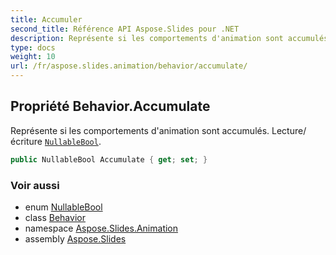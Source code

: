 ```yaml
---
title: Accumuler
second_title: Référence API Aspose.Slides pour .NET
description: Représente si les comportements d'animation sont accumulés. Lecture/écriture NullableBool aspose.slides/nullablebool.
type: docs
weight: 10
url: /fr/aspose.slides.animation/behavior/accumulate/
---
```


## Propriété Behavior.Accumulate

Représente si les comportements d'animation sont accumulés. Lecture/écriture [`NullableBool`](../../../aspose.slides/nullablebool).

```csharp
public NullableBool Accumulate { get; set; }
```

### Voir aussi

* enum [NullableBool](../../../aspose.slides/nullablebool)
* class [Behavior](../../behavior)
* namespace [Aspose.Slides.Animation](../../behavior)
* assembly [Aspose.Slides](../../../)

<!-- NE PAS ÉDITER : généré par xmldocmd pour Aspose.Slides.dll -->